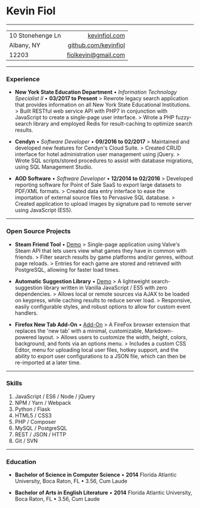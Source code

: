 # Kevin Fiol

---

|                   |                                                         |
|-------------------|--------------------------------------------------------:|
| 10 Stonehenge Ln  | [kevinfiol.com](http://www.kevinfiol.com)               |
| Albany, NY        | [github.com/kevinfiol](http://www.github.com/kevinfiol) |
| 12203             | [fiolkevin@gmail.com](mailto:fiolkevin@gmail.com)       |

---

### Experience

* **New York State Education Department** • *Information Technology Specialist II* • __03/2017 to Present__
    \> Rewrote legacy search application that provides information on all New York State Educational Institutions.
    \> Built RESTful web service API with PHP7 in conjunction with JavaScript to create a single-page user interface.
    \> Wrote a PHP fuzzy-search library and employed Redis for result-caching to optimize search results.

* **Cendyn** • *Software Developer* • __09/2016 to 02/2017__
    \> Maintained and developed new features for Cendyn's Cloud Suite.
    \> Created CRUD interface for hotel administration user management using jQuery.
    \> Wrote SQL scripts/stored procedures to assist with database migrations, using SQL Management Studio.

* **AOD Software** • *Software Developer* • __12/2014 to 02/2016__
    \> Developed reporting software for Point of Sale SaaS to export large datasets to PDF/XML formats.
    \> Created data entry interface to ease the importation of external source files to Pervasive SQL database.
    \> Created application to upload images by signature pad to remote server using JavaScript (ES5).

---

### Open Source Projects

* **Steam Friend Tool** • [Demo](https://kevinfiol.herokuapp.com/steam/)
    \> Single-page application using Valve's Steam API that lets users view what games they have in common with friends.
    \> Filter search results by game platforms and/or genres, without page reloads.
    \> Entries for each game are stored and retrieved with PostgreSQL, allowing for faster load times.

* **Automatic Suggestion Library** • [Demo](https://kevinfiol.com/otto/)
    \> A lightweight search-suggestion library written in Vanilla JavaScript / ES5 with zero dependencies.
    \> Allows local or remote sources via AJAX to be loaded on keypress, while caching results to reduce server load.
    \> Responsive, easily configurable styles, and robust options to allow for custom event handlers.

* **Firefox New Tab Add-On** • [Add-On](https://addons.mozilla.org/en-US/firefox/addon/colm/)
    \> A FireFox browser extension that replaces the 'new tab' with a minimal, customizable, Markdown-powered layout.
    \> Allows users to customize the width, height, colors, background, and fonts via an options menu.
    \> Includes a custom CSS Editor, menu for uploading local user files, hotkey support, and the ability to export user configurations to a JSON file, which can then be re-imported at a later time.

---

### Skills

1. JavaScript / ES6 / Node / jQuery
1. NPM / Yarn / Webpack
1. Python / Flask
1. HTML5 / CSS3
1. PHP / Composer
1. MySQL / PostgreSQL
1. REST / JSON / HTTP
1. Git / SVN

---

### Education

* **Bachelor of Science in Computer Science** • __2014__
    Florida Atlantic University, Boca Raton, FL • 3.56, Cum Laude

* **Bachelor of Arts in English Literature** • __2014__
    Florida Atlantic University, Boca Raton, FL • 3.56, Cum Laude